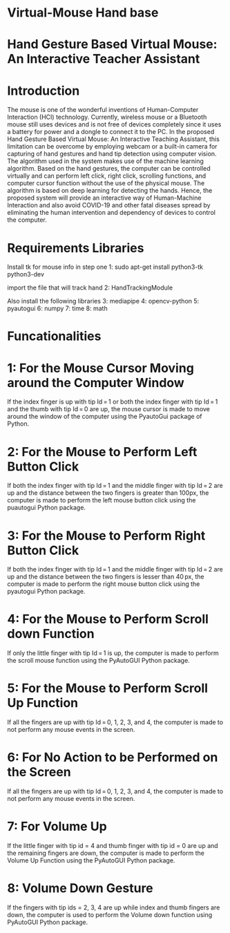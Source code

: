 # Virtual-Mouse Hand base 
# Hand Gesture Based Virtual Mouse: An Interactive Teacher Assistant

# Introduction
The mouse is one of the wonderful inventions of Human-Computer Interaction
(HCI) technology. Currently, wireless mouse or a Bluetooth mouse still uses devices and
is not free of devices completely since it uses a battery for power and a dongle to connect
it to the PC. In the proposed Hand Gesture Based Virtual Mouse: An Interactive
Teaching Assistant, this limitation can be overcome by employing webcam or a built-in
camera for capturing of hand gestures and hand tip detection using computer vision. The
algorithm used in the system makes use of the machine learning algorithm. Based on the
hand gestures, the computer can be controlled virtually and can perform left click, right
click, scrolling functions, and computer cursor function without the use of the physical
mouse. The algorithm is based on deep learning for detecting the hands. Hence, the
proposed system will provide an interactive way of Human-Machine Interaction and also
avoid COVID-19 and other fatal diseases spread by eliminating the human intervention
and dependency of devices to control the computer.

# Requirements Libraries
Install tk for mouse info in step one
1: sudo apt-get install python3-tk python3-dev 

import the file that will track hand
2: HandTrackingModule

Also install the following libraries
3: mediapipe
4: opencv-python 
5: pyautogui 
6: numpy 
7: time 
8: math 

# Funcationalities

# 1: For the Mouse Cursor Moving around the Computer Window
If the index finger is up with tip Id = 1 or both the index finger with tip Id = 1 and
the thumb with tip Id = 0 are up, the mouse cursor is made to move around the window of
the computer using the PyautoGui package of Python.

# 2: For the Mouse to Perform Left Button Click
If both the index finger with tip Id = 1 and the middle finger with tip Id = 2 are up
and the distance between the two fingers is greater than 100px, the computer is made to
perform the left mouse button click using the puautogui Python package.

# 3: For the Mouse to Perform Right Button Click
If both the index finger with tip Id = 1 and the middle finger with tip Id = 2 are up
and the distance between the two fingers is lesser than 40 px, the computer is made to
perform the right mouse button click using the pyautogui Python package.

# 4: For the Mouse to Perform Scroll down Function
If only the little finger with tip Id = 1 is up, the computer is made to perform the
scroll mouse function using the PyAutoGUI Python package.

# 5: For the Mouse to Perform Scroll Up Function
If all the fingers are up with tip Id = 0, 1, 2, 3, and 4, the computer is made to not
perform any mouse events in the screen.

# 6: For No Action to be Performed on the Screen
If all the fingers are up with tip Id = 0, 1, 2, 3, and 4, the computer is made to not
perform any mouse events in the screen.

# 7: For Volume Up
If the little finger with tip id = 4 and thumb finger with tip id = 0 are up and the
remaining fingers are down, the computer is made to perform the Volume Up Function
using the PyAutoGUI Python package.

# 8: Volume Down Gesture
If the fingers with tip ids = 2, 3, 4 are up while index and thumb fingers are down,
the computer is used to perform the Volume down function using PyAutoGUI Python
package.
